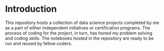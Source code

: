 <h1> Introduction</h1>

This repository hosts a collection of data science projects completed by me as a part of either independent initiatives or certification programs. The process of coding for the project, in turn, has honed my problem solving and coding skills. The notebooks hosted in the repository are ready to be run and reused by fellow coders.
